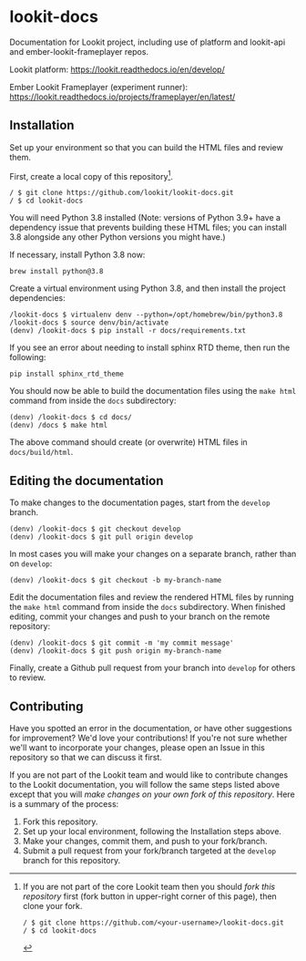 # lookit-docs

Documentation for Lookit project, including use of platform and lookit-api and ember-lookit-frameplayer repos.

Lookit platform: https://lookit.readthedocs.io/en/develop/

Ember Lookit Frameplayer (experiment runner): https://lookit.readthedocs.io/projects/frameplayer/en/latest/

## Installation

Set up your environment so that you can build the HTML files and review them. 

First, create a local copy of this repository[^note].

```
/ $ git clone https://github.com/lookit/lookit-docs.git
/ $ cd lookit-docs
```

You will need Python 3.8 installed (Note: versions of Python 3.9+ have a dependency issue that prevents building these HTML files; you can install 3.8 alongside any other Python versions you might have.) 

If necessary, install Python 3.8 now:

```
brew install python@3.8
```

Create a virtual environment using Python 3.8, and then install the project dependencies:

```
/lookit-docs $ virtualenv denv --python=/opt/homebrew/bin/python3.8
/lookit-docs $ source denv/bin/activate
(denv) /lookit-docs $ pip install -r docs/requirements.txt
```

If you see an error about needing to install sphinx RTD theme, then run the following:

```
pip install sphinx_rtd_theme
```

You should now be able to build the documentation files using the `make html` command from inside the `docs` subdirectory:

```
(denv) /lookit-docs $ cd docs/
(denv) /docs $ make html
```

The above command should create (or overwrite) HTML files in `docs/build/html`. 

[^note]:
    If you are not part of the core Lookit team then you should *fork this repository* first (fork button in upper-right corner of this page), then clone your fork.
    ```
    / $ git clone https://github.com/<your-username>/lookit-docs.git
    / $ cd lookit-docs
    ```

## Editing the documentation

To make changes to the documentation pages, start from the `develop` branch. 

```
(denv) /lookit-docs $ git checkout develop
(denv) /lookit-docs $ git pull origin develop
```

In most cases you will make your changes on a separate branch, rather than on `develop`:

```
(denv) /lookit-docs $ git checkout -b my-branch-name
```

Edit the documentation files and review the rendered HTML files by running the `make html` command from inside the `docs` subdirectory. When finished editing, commit your changes and push to your branch on the remote repository:

```
(denv) /lookit-docs $ git commit -m 'my commit message'
(denv) /lookit-docs $ git push origin my-branch-name
```

Finally, create a Github pull request from your branch into `develop` for others to review.

## Contributing

Have you spotted an error in the documentation, or have other suggestions for improvement? We'd love your contributions! If you're not sure whether we'll want to incorporate your changes, please open an Issue in this repository so that we can discuss it first.

If you are not part of the Lookit team and would like to contribute changes to the Lookit documentation, you will follow the same steps listed above except that you will *make changes on your own fork of this repository*. Here is a summary of the process:
1. Fork this repository.
2. Set up your local environment, following the Installation steps above.
3. Make your changes, commit them, and push to your fork/branch.
4. Submit a pull request from your fork/branch targeted at the `develop` branch for this repository.

